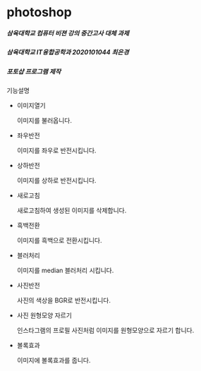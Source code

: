 # photoshop

##### 삼육대학교 컴퓨터 비젼 강의 중간고사 대체 과제
##### 삼육대학교 IT융합공학과 2020101044 최은경
##### 포토샵 프로그램 제작

기능설명

* 이미지열기 

  이미지를 불러옵니다.
  
* 좌우반전 

  이미지를 좌우로 반전시킵니다.
  
* 상하반전
 
  이미지를 상하로 반전시킵니다.
  
* 새로고침
  
  새로고침하여 생성된 이미지를 삭제합니다.
  
* 흑백전환
  
  이미지를 흑백으로 전환시킵니다.
  
* 블러처리
  
  이미지를 median 블러처리 시킵니다.
  
* 사진반전
  
  사진의 색상을 BGR로 반전시킵니다.
  
* 사진 원형모양 자르기
  
  인스타그램의 프로필 사진처럼 이미지를 원형모양으로 자르기 합니다.
  
* 볼록효과
  
  이미지에 볼록효과를 줍니다.
